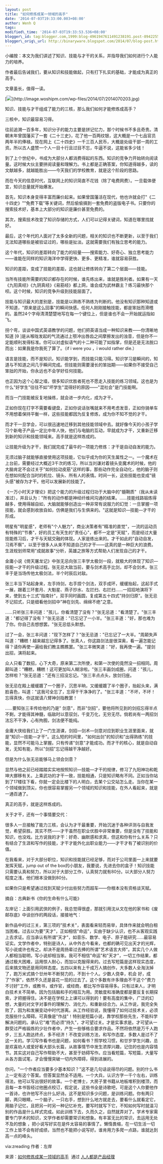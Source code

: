 ```yaml
--- 
layout: post 
title: "如何修炼成某一领域的高手" 
date: '2014-07-03T19:33:00.003+08:00' 
author: Wenh Q
tags:
modified\_time: '2014-07-03T19:33:53.536+08:00' 
blogger\_id: tag:blogger.com,1999:blog-4961947611491238191.post-8942255077824387287
blogger\_orig\_url: http://binaryware.blogspot.com/2014/07/blog-post.html
---
```

小编按：本文为我们讲述了知识、技能与才干的关系，并指导我们如何进行个人能力的培养。



作者最后告诫我们，要从知识和技能做起，只有打下扎实的基础，才能成为真正的高手。



文章虽长，值得一读。



[![](https://images-blogger-opensocial.googleusercontent.com/gadgets/proxy?url=http%3A%2F%2Fimage.woshipm.com%2Fwp-files%2F2014%2F07%2F2014070203.jpg&container=blogger&gadget=a&rewriteMime=image%2F*)](http://image.woshipm.com/wp-files/2014/07/2014070203.jpg)



知识、技能与才干组成了能力的三核，那么我们如何才能修炼成高手？

三核中，知识最容易习得。



往前追溯一百多年，知识分子的能力主要是拼记忆力，那个时候书不多且奇贵。清朝末年曾国藩买了一套《二十三史》，花了他一百两纹银，这大概是一个七品官员两年半的俸禄。现在网上《二十四史》一千三百人民币，大概是处级干部一周的工资。所以古人盛赞一个人一目十行且过目不忘，牛逼不说，这能省多少钱！



到了上个世纪中，书成为大部分人都消费得起的东西。知识的竞争力开始转向阅读量。这时候大伙主要拼阅读量和理解力。书上都是正确答案，你知道得越多，读的文献越多，就越能胜出——今天我们的学校教育，就是这个阶段的思路。



而在今天的信息时代，互联网上的知识简直不花钱（除了电费网费）。一旦载体便宜，知识总量就开始爆发。



首先，知识本身变得丰富而廉价起来。如果曾国藩活在现代，他也许就会打"《二十四史》""免费下载"等关键词，然后偷偷搞到一套免费的盗版电子书。只要你的搜索技术好，基本上大部分的知识是廉价甚至免费的。



其次，搜索技术改变了知识存储的方式，人们可以记得关键词，知道在哪里找就好。



最后，这个年代的人面对了太多全新的问题，相关的知识也不断更新，以至于我们无法知道哪些是被验证过的，哪些是扯淡。这就需要我们有独立思考的能力。



这个年代，知识的差距转向了能力的较量——搜索能力、好奇心、独立思考能力——谁能在同样的知识海洋中学得更快、更多、更精准，谁就容易获胜。

知识的差距，变成了技能的差距，这也就让修炼转向了第二个层面——技能。



当所有技能所需要的知识都存在的时候，谁先练出来，谁就是胜利者。如果有一天《九阳真经》《九阴真经》《易筋经》都上网，谁会成为武林霸主？练习最快那个呗。这个时候，知识的竞争升级到技能层面了。



技能与知识最大的差别是，技能是以熟练不熟练为判断的。他没有知识那种知道或不知道，"原来是这么回事"的瞬间快感。任何人刚刚接触技能，都是笨拙而滑稽的。虽然24个字母清清楚楚地写在每一个键位上，但是谁也不会一开始就运指如飞。



拐个弯，谈谈中国式英语教学的问题，他们把英语当成一种知识来教——你清晰地知道
[θ
]是从喉咙发起的气流通过上颚冲出唇齿之间摩擦发出的浊音，但是你不一定能顺利发得标准。你可以对虚拟语气的十二种可能了如指掌，但是还是无法脱口而出：如果我是你我死了算了。（if
i were you ，i would rather die.）



语言是技能，而不是知识。知识能学到，而技能只能习得。知识学习是瞬间的，知道与不知道之间几乎瞬间完成。但技能则需要漫长的笨拙期——如果你不接受自己笨拙的开始，你永远也不会学好任何技能。



也正因为这个心智之墙，很多知识优胜者死也不愿走入技能的练习领域。这也是为什么"好学生"往往不如"坏学生"混得好的原因——"混社会"是门技能啊。

而当一门技能被反复地操练，就会进一步内化，成为才干。



正如你现在打字不需要看键盘，正如你说话张嘴就来不用考虑发音，正如你骑单车不用想着保持平衡一样，这些技能都因为反复修炼，成为你不知不觉的才干。



而才干一旦学会，可以很迅速地迁移到其他技能领域中去。就好像今天的小孩子学习个新电子产品一定比中年人快，他们与电脑的互动，早就成为才干，又重新迁移到新的知识和技能领域来。高手就是这样炼成的。

让技能升级为才干，我们就完成了最牛的一项能力修炼：才干是自动自发的能力。



无须过脑子就能够直接使用这项技能，它似乎成为你的天生属性之一。一个魔术在上台前，需要经过大概近3千次的练习，所以当刘谦对着镜头变魔术的时候，他的大脑肯定不会过关于"如何拉动皮筋"这样的事，那些动作完全自动化，他的脑子则在想如何配合当时的机位、镜头、所有人的表情。时间一长，这些技能也变成"镜头感"被存为才干。他可以发展新的技能了。



《一万小时天才理论》把这个能力的升级过程归功于大脑中的"髓鞘质"（我从未读准过），并且认为："所有的动作都是神经纤维间沟通的结果。……技能线路锻炼得越多，使用得越自如，大脑就能够创造出一种非常有说服力的幻觉：一旦掌握一项技能，就会感到收放自如，仿佛是我们与生俱来的。"这就是知识—技能—才干的形成。



明星有"明星感"，老师有"个人魅力"，商业决策者有"精准的直觉"，一流的运动员有特殊的"节奏"，好的员工有天生的"责任心"，都不一定是"天赋"，而是经过大量技能练习后，才干与天赋交融的体现。人家是练出来的。才干如此的"自动自发，习焉不察"，以至于很多人从来不知道自己的才干——这真的是一种巨大的浪费。生涯规划师常用"成就故事"分析，英雄之旅等方式帮助人们发现自己的才干。





金庸小说《倚天屠龙记》中张无忌向张三丰学太极剑一段，就极大的体现了知识—技能—才干的升级过程。张无忌大敌当前，要与剑术高手比剑，却不会剑术。张三丰于是当场传他太极剑法，半个时辰后对敌。



张三丰当下站起身来，左手持剑，右手捏个剑法，双手成环，缓缓抬起，这起手式一展，跟着三环套月、大魁星、燕子抄水、左拦扫、右拦扫……一招招地演将下来，使到五十三式"指南针"，双手同时画圆，复成第五十四式"持剑归原"。张无忌不记招式，只是细看他剑招中"神在剑先、绵绵不绝"之意。



……只听张三丰问道："孩儿，你看清楚了没有？"张无忌道："看清楚了。"张三丰道："都记得了没有？"张无忌道："已忘记了一小半。"张三丰道："好，那也难为了你。你自己去想想罢。"张无忌低头默想。



过了一会，张三丰问道："现下怎样了？"张无忌道："已忘记了一大半。"周颠失声叫道："糟糕！越来越忘记得多了。张真人，你这路剑法是很深奥，看一遍怎能记得？请你再使一遍给我们教主瞧瞧罢。"张三丰微笑道："好，我再使一遍。"提剑出招，演将起来。



众人只看了数招，心下大奇，原来第二次所使，和第一次使的竟然没一招相同。周颠叫道："糟糕，糟糕！这可更加叫人糊涂啦。"张三丰画剑成圈，问道："孩儿，怎样啦？"张无忌道："还有三招没忘记。"张三丰点点头，放剑归座。



张无忌在殿上缓缓踱了一个圈子，沉思半晌，又缓缓踱了半个圈子，抬起头来，满脸喜色，叫道："这我可全忘了，忘得干干净净的了。"张三丰道："不坏，不坏！忘得真快，你这就请八臂神剑指教罢！



……要知张三丰传给他的乃是"
剑意"，而非"剑招"，要他将所见到的剑招忘得半点不剩，才能得其神髓，临敌时以意驭剑，千变万化，无穷无尽。倘若尚有一两招剑法忘不干净，心有拘囿，剑法便不能纯。



金庸大侠给我们上了一门生涯课，剑招—剑术—剑意对应到职业生涯里面来，就是"知识—技能—才干"。这么短的时间里，"如何出剑"的知识和"出得熟练"的技能，显然不可能马上掌握。只有传递"剑意"才能成功。而才干的核心，就是自动自发，无知有能，所以"剑招"忘记得越干净越好。



但是为什么张无忌能够马上领会剑意？



显然与他之前已经踏踏实实地按照知识—技能—才干的规律，修习了九阳神功和乾坤大挪移有关。上乘武功的才干一致，技能相通，只是知识略有不同。正如当你站到了17楼往下看，你就一定会比楼下的人明白，去某个公交站怎么走。当你在某一个领域做到顶尖，你也很容易掌握另一个领域的知识和技能，在外人看起来，就是一通百通了。



真正的高手，就是这样炼成的。

关于才干，还有一个事情要交代：



很多人一旦接触了能力三核，会认为才干最重要，开始沉迷于各种评测与自我发觉，希望获胜。其实不然——才干虽然在职业优胜中非常重要，但是没有了技能和知识，也没戏。比方说我的才干：好奇、幽默感和求真，但这和你有什么关系？只有结合了生涯和写作的技能，才干才能外化出职业能力——才干才有了被识别的价值。



在我看来，对于大部分职位，知识和技能就已经足够，而对于公司里面一上来就要发挥天赋，jump
out of the
box的小朋友，我要说，先进去你的盒子！知识技能只需要认真和努力，所以对于大部分工作，认真努力就有80分。以大部分人努力程度之浅，他们根本没做到80分。



如果你只是希望通过找到天赋少付出些努力而超车——你根本没有资格谈天赋。



摘自：古典新书《你的生命有什么可能》



左岸记：上面引用武侠的例子，我总觉得很虚，那就引用沈从文在他的家书和《废邮存底》中谈创作的两段话，接接地气：





新作品中的过三关，第三项的"技术关"，表面看来轻而易举，具体作来就会明白相当困难。过去以为要"天才"，正如相信"命运"，实由于缺少认识，也不从客观实践上去求证。应当承认有所谓"天才"，如音乐、数学、电子、原子能研究……最容易证实。文学作者中，特别是诗人，从中外古今看来，也都的确可见出天才的光辉，写小说或许也有之。却决不是周扬辈过去捧的所谓"艺术语言大师"。其实几个人做人都相当聪明，写小说却相当笨。我可不相信"命运"和"天才"，一切工作结果，都通过极大困难，运用惊人耐心，而加以克服得来的。过去写短篇是这样现实态度，后来搞文物还是用同样态度。五四以来有上千成万人搞创作，大多数人全淘汰掉了，跑万米式搞个廿卅年不断努力的，不到十个人。少数人侥幸，机会
好，成了"作家"，依然不久还是昙花一现的过去了。这个多数有许多理由不干这个"费力不讨好"工作，或教书，或作官，或经商，都比写作容易得多。只有过来人，才明白技术关不简单。因为包括脑和手的相互为用。灵敏度和准确度都是要反复长期探索，才把握得住。决不是在学校上上课可以得到的！要有高度的集中，广泛的幻想，大量的对文字对事件的理解力、消化力，和重新综合力。从工作说，我完全失败了，因为和发展变动中时代游离。从工作经验说，我懂得了如何过技术关，必须克服些什么障碍。可真像是"作战"！特别是短篇小说，靠学校那些先生，不能科学解决问题的。承认它"难"而必须"持久"，才可望过关。才是实事求是。才可望从一群受过严格锻炼的少壮作者中，产生一些够格合要求作品。不然将依然是万千人跑步，三五人跑达终点，多不经济！不改变训练方法，和写作态度，多数人是过不了这一关的。学习写作看书也是问题，如何看书？照学校习惯，和廿岁学生兴趣，总是欢喜劝人或爱好看大部头长篇，从故事情节中发生浓厚兴趣，记住的也是内容情节。其实这对自己写作帮助不大，甚至于妨碍写作。应当看短篇，写短篇，大量写从各方面试笔，才会慢慢突破一切内外障碍，得到进展的。



你问，"一个作者应当要多少基本知识？"这不是几句话说得尽的问题。别的什么书上一定有这个答案。但答案显然全不适用。一个大兵，认识方字一千个左右，训练得法，他可以写出很好的故事。一个老博士，大房子里书籍从地板堆积到楼顶，而且每一本书皆经过他圈点校订，假定说，这些书全是诗歌吧，可是这个人你要他作一首诗，也许他写不出什么好诗。这不是知识多少问题，是训练问题。你有两只脚，两只眼睛，一个脑子，一只右手，想到什么地方就走去，要看什么就看定它，用脑子记忆，且把另一时另一种记忆补充，要写时就写下它，不知如何写时就温习别的作品是什么样式完成。如此训练下去，久而久之，自然就弄对了。学术专家需要专门学术的知识，文学作者却需要常识和想象。有丰富无比的常识，去运用无处不及的想象
，把小说写好实在是件太容易的事情了。懒惰畏缩，在一切生活一切工作上皆不会有好成绩，当然也不能把小说写好。谁肯用力多爬一点路，谁就达到高一点的峰头。



via:zreading 作者：左岸
<div>




</div>

<div>

来源：[如何修炼成某一领域的高手](http://www.woshipm.com/zhichang/92507.html)  通过 [人人都是产品经理](http://www.woshipm.com/)

</div>
